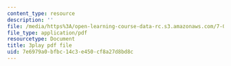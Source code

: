 ```yaml
---
content_type: resource
description: ''
file: /media/https%3A/open-learning-course-data-rc.s3.amazonaws.com/7-01sc-fundamentals-of-biology-fall-2011/7e6979a0bfbc14c3e450cf8a27d8bd8c_SxaoWJ2gkzc.pdf
file_type: application/pdf
resourcetype: Document
title: 3play pdf file
uid: 7e6979a0-bfbc-14c3-e450-cf8a27d8bd8c
---
```

